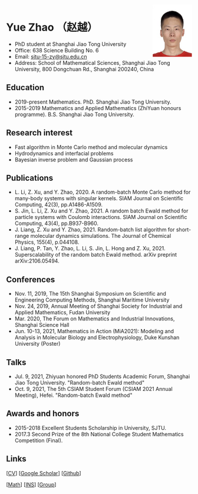 <img align="right" src="/00.jpg" width="21%"/>

# Yue Zhao （赵越）
- PhD student at Shanghai Jiao Tong University
- Office: 638 Science Building No. 6
- Email: sjtu-15-zy@sjtu.edu.cn
- Address: School of Mathematical Sciences, Shanghai Jiao Tong University, 800 Dongchuan Rd., Shanghai 200240, China

## Education
- 2019-present Mathematics. PhD. Shanghai Jiao Tong University.
- 2015-2019    Mathematics and Applied Mathematics (ZhiYuan honours programme). B.S. Shanghai Jiao Tong University.

## Research interest
- Fast algorithm in Monte Carlo method and molecular dynamics
- Hydrodynamics and interfacial problems
- Bayesian inverse problem and Gaussian process

## Publications
- L. Li, Z. Xu, and Y. Zhao, 2020. A random-batch Monte Carlo method for many-body systems with singular kernels. SIAM Journal on Scientific Computing, 42(3), pp.A1486-A1509.
- S. Jin, L. Li, Z. Xu and Y. Zhao, 2021. A random batch Ewald method for particle systems with Coulomb interactions. SIAM Journal on Scientific Computing, 43(4), pp.B937-B960.
- J. Liang, Z. Xu and Y. Zhao, 2021. Random-batch list algorithm for short-range molecular dynamics simulations. The Journal of Chemical Physics, 155(4), p.044108.
- J. Liang, P. Tan, Y. Zhao, L. Li, S. Jin, L. Hong and Z. Xu, 2021. Superscalability of the random batch Ewald method. arXiv preprint arXiv:2106.05494.

## Conferences
- Nov. 11, 2019, The 15th Shanghai Symposium on Scientific and Engineering Computing Methods, Shanghai Maritime University
- Nov. 24, 2019, Annual Meeting of Shanghai Society for Industrial and Applied Mathematics, Fudan University
- Mar. 2020, The Forum on Mathematics and Industrial Innovations, Shanghai Science Hall
- Jun. 10-13, 2021, Mathematics in Action (MiA2021): Modeling and Analysis in Molecular Biology and Electrophysiology, Duke Kunshan University (Poster)

## Talks
- Jul. 9, 2021, Zhiyuan honored PhD Students Academic Forum, Shanghai Jiao Tong University. "Random-batch Ewald method"
- Oct. 9, 2021, The 5th CSIAM Student Forum (CSIAM 2021 Annual Meeting), Hefei. "Random-batch Ewald method"

## Awards and honors
- 2015-2018 Excellent Students Scholarship in University, SJTU.
- 2017.3    Second Prize of the 8th National College Student Mathematics Competition (Final).

## Links
[[CV]()]
[[Google Scholar](https://scholar.google.com/citations?hl=en&user=uh8WhloAAAAJ)] 
[[Github](https://github.com/yuezhao1997)] 

[[Math](https://math.sjtu.edu.cn)]
[[INS](https://ins.sjtu.edu.cn/)]
[[Group](https://www.x-mol.com/groups/HPC_Lab)]



